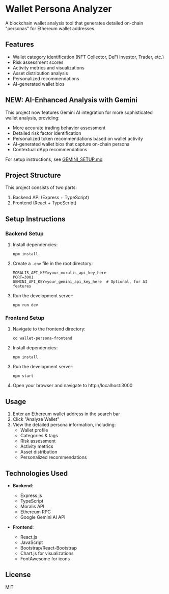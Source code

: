 # Wallet Persona Analyzer

A blockchain wallet analysis tool that generates detailed on-chain "personas" for Ethereum wallet addresses.

## Features

- Wallet category identification (NFT Collector, DeFi Investor, Trader, etc.)
- Risk assessment scores
- Activity metrics and visualizations
- Asset distribution analysis
- Personalized recommendations
- AI-generated wallet bios

## NEW: AI-Enhanced Analysis with Gemini

This project now features Gemini AI integration for more sophisticated wallet analysis, providing:

- More accurate trading behavior assessment
- Detailed risk factor identification
- Personalized token recommendations based on wallet activity
- AI-generated wallet bios that capture on-chain persona
- Contextual dApp recommendations

For setup instructions, see [GEMINI_SETUP.md](./GEMINI_SETUP.md)

## Project Structure

This project consists of two parts:
1. Backend API (Express + TypeScript)
2. Frontend (React + TypeScript)

## Setup Instructions

### Backend Setup

1. Install dependencies:
   ```
   npm install
   ```

2. Create a `.env` file in the root directory:
   ```
   MORALIS_API_KEY=your_moralis_api_key_here
   PORT=3001
   GEMINI_API_KEY=your_gemini_api_key_here  # Optional, for AI features
   ```

3. Run the development server:
   ```
   npm run dev
   ```

### Frontend Setup

1. Navigate to the frontend directory:
   ```
   cd wallet-persona-frontend
   ```

2. Install dependencies:
   ```
   npm install
   ```

3. Run the development server:
   ```
   npm start
   ```

4. Open your browser and navigate to http://localhost:3000

## Usage

1. Enter an Ethereum wallet address in the search bar
2. Click "Analyze Wallet"
3. View the detailed persona information, including:
   - Wallet profile
   - Categories & tags
   - Risk assessment
   - Activity metrics
   - Asset distribution
   - Personalized recommendations

## Technologies Used

- **Backend**:
  - Express.js
  - TypeScript
  - Moralis API
  - Ethereum RPC
  - Google Gemini AI API

- **Frontend**:
  - React.js
  - JavaScript
  - Bootstrap/React-Bootstrap
  - Chart.js for visualizations
  - FontAwesome for icons

## License

MIT 